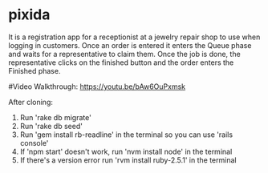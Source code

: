 # pixida
It is a registration app for a receptionist at a jewelry repair shop to use when logging in customers.
Once an order is entered it enters the Queue phase and waits for a representative to claim them.
Once the job is done, the representative clicks on the finished button and the order enters the Finished phase.

#Video Walkthrough:
https://youtu.be/bAw6OuPxmsk

After cloning:
1) Run 'rake db migrate'
2) Run 'rake db seed'
3) Run 'gem install rb-readline' in the terminal so you can use 'rails console'
4) If 'npm start' doesn't work, run 'nvm install node' in the terminal
5) If there's a version error run 'rvm install ruby-2.5.1' in the terminal



